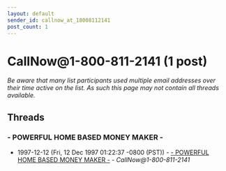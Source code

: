 ```yaml
---
layout: default
sender_id: callnow_at_18008112141
post_count: 1
---
```


# CallNow<span>@</span>1-800-811-2141 (1 post)

_Be aware that many list participants used multiple email addresses over their time active on the list. As such this page may not contain all threads available._

## Threads

### - POWERFUL HOME BASED MONEY MAKER -
+ 1997-12-12 (Fri, 12 Dec 1997 01:22:37 -0800 (PST)) - [- POWERFUL HOME BASED MONEY MAKER -](/archive/1997/12/6b43ec2495091b53820907bfa9b52607a1383ea4d89b37d34017117540d9e677) - _CallNow@1-800-811-2141_


